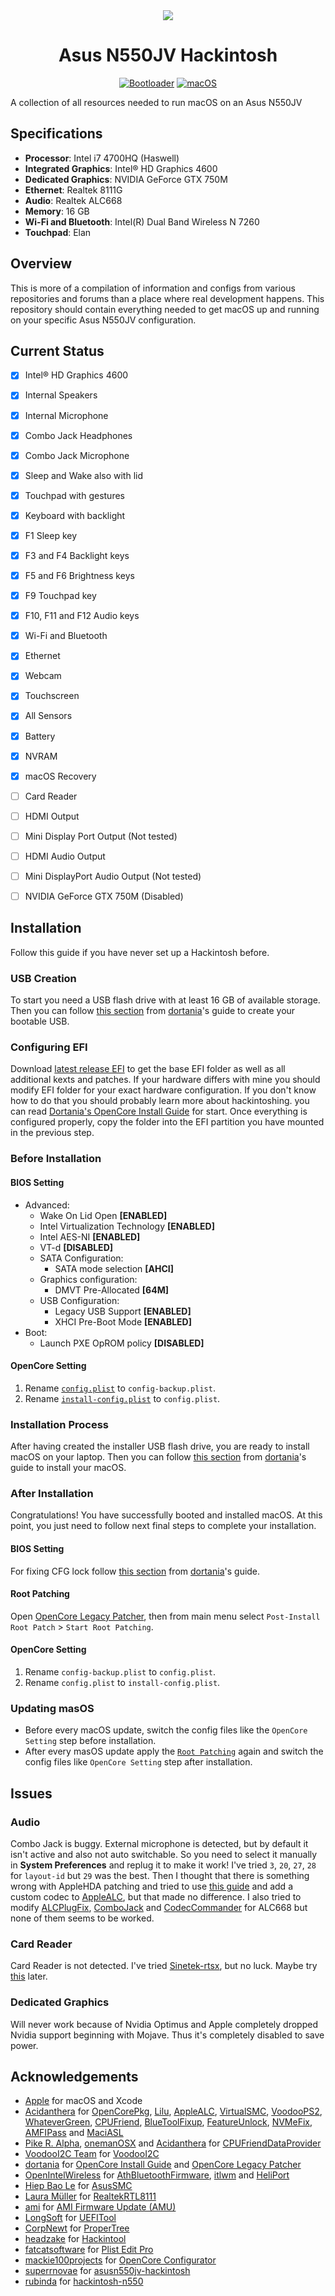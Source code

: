 <div align="center">
<img src="https://github.com/alirezatheh/asus-n550jk-hackintosh/blob/readme-header-data/images/header-image.svg">
<h1>Asus N550JV Hackintosh</h1>

[![Bootloader](https://badgen.net/badge/Bootloader/OpenCore/cyan?icon=terminal)](https://github.com/acidanthera/OpenCorePkg)
[![macOS](https://badgen.net/badge/macOS/Ventura/orange?icon=apple)](https://www.apple.com/macos/ventura/)

</div>

A collection of all resources needed to run macOS on an Asus N550JV


## Specifications
- **Processor**: Intel i7 4700HQ (Haswell)
- **Integrated Graphics**: Intel® HD Graphics 4600
- **Dedicated Graphics**: NVIDIA GeForce GTX 750M
- **Ethernet**: Realtek 8111G
- **Audio**: Realtek ALC668
- **Memory**: 16 GB
- **Wi-Fi and Bluetooth**: Intel(R) Dual Band Wireless N 7260
- **Touchpad**: Elan


## Overview
This is more of a compilation of information and configs from various
repositories and forums than a place where real development happens. This
repository should contain everything needed to get macOS up and running on your
specific Asus N550JV configuration.


## Current Status
- [x] Intel® HD Graphics 4600
- [x] Internal Speakers
- [x] Internal Microphone
- [x] Combo Jack Headphones
- [x] Combo Jack Microphone
- [x] Sleep and Wake also with lid
- [x] Touchpad with gestures
- [x] Keyboard with backlight
- [x] F1 Sleep key
- [x] F3 and F4 Backlight keys
- [x] F5 and F6 Brightness keys
- [x] F9 Touchpad key
- [x] F10, F11 and F12 Audio keys
- [x] Wi-Fi and Bluetooth
- [x] Ethernet
- [x] Webcam
- [x] Touchscreen
- [x] All Sensors
- [x] Battery
- [x] NVRAM
- [x] macOS Recovery
- [ ] Card Reader
- [ ] HDMI Output
- [ ] Mini Display Port Output (Not tested)
- [ ] HDMI Audio Output
- [ ] Mini DisplayPort Audio Output (Not tested)
- [ ] NVIDIA GeForce GTX 750M (Disabled)


## Installation
Follow this guide if you have never set up a Hackintosh before.

### USB Creation
To start you need a USB flash drive with at least 16 GB of available storage.
Then you can follow
[this section](https://dortania.github.io/OpenCore-Install-Guide/installer-guide/)
from [dortania](https://github.com/dortania)'s guide to create your bootable
USB.

### Configuring EFI
Download
[latest release EFI](https://github.com/evgeniy-harchenko/asus-n550jv-hackintosh/releases/latest)
to get the base EFI folder as well as all additional kexts and patches. If your
hardware differs with mine you should modify EFI folder for your exact hardware
configuration. If you don't know how to do that you should probably learn more
about hackintoshing. you can read
[Dortania's OpenCore Install Guide](https://dortania.github.io/OpenCore-Install-Guide/)
for start. Once everything is configured properly, copy the folder into the EFI
partition you have mounted in the previous step.

### Before Installation
#### BIOS Setting
- Advanced:
	- Wake On Lid Open **[ENABLED]**
	- Intel Virtualization Technology **[ENABLED]**
	- Intel AES-NI **[ENABLED]**
	- VT-d **[DISABLED]**
	- SATA Configuration:
		- SATA mode selection **[AHCI]**
	- Graphics configuration:
		- DMVT Pre-Allocated **[64M]**
	- USB Configuration:
		- Legacy USB Support **[ENABLED]**
		- XHCI Pre-Boot Mode **[ENABLED]**
- Boot:
	- Launch PXE OpROM policy **[DISABLED]**

#### OpenCore Setting
1. Rename
   [`config.plist`](https://github.com/evgeniy-harchenko/asus-n550jv-hackintosh/blob/main/EFI/OC/config.plist)
   to `config-backup.plist`.
2. Rename
   [`install-config.plist`](https://github.com/evgeniy-harchenko/asus-n550jv-hackintosh/blob/main/EFI/OC/install-config.plist)
   to `config.plist`.

### Installation Process
After having created the installer USB flash drive, you are ready to install
macOS on your laptop. Then you can follow
[this section](https://dortania.github.io/OpenCore-Install-Guide/installation/installation-process.html)
from [dortania](https://github.com/dortania)'s guide to install your macOS.

### After Installation
Congratulations! You have successfully booted and installed macOS. At this
point, you just need to follow next final steps to complete your installation.

#### BIOS Setting
For fixing CFG lock follow
[this section](https://dortania.github.io/OpenCore-Post-Install/misc/msr-lock.html)
from [dortania](https://github.com/dortania)'s guide.

#### Root Patching
Open
[OpenCore Legacy Patcher](https://github.com/dortania/OpenCore-Legacy-Patcher]),
then from main menu select `Post-Install Root Patch` > `Start Root Patching`.

#### OpenCore Setting
1. Rename `config-backup.plist` to `config.plist`.
2. Rename `config.plist` to `install-config.plist`.

### Updating masOS
- Before every macOS update, switch the config files like the
  `OpenCore Setting` step before installation.
- After every masOS update apply the [`Root Patching`](#root-patching) again
  and switch the config files like `OpenCore Setting` step after installation.


## Issues
### Audio
Combo Jack is buggy. External microphone is detected, but by default it isn't
active and also not auto switchable. So you need to select it manually in
**System Preferences** and replug it to make it work! I've tried `3`, `20`,
`27`, `28` for `layout-id` but `29` was the best. Then I thought that there is
something wrong with AppleHDA patching and tried to use
[this guide](https://osxlatitude.com/forums/topic/1946-complete-applehda-patching-guide/)
and add a custom codec to [AppleALC](https://github.com/acidanthera/AppleALC),
but that made no difference. I also tried to modify
[ALCPlugFix](https://github.com/Sniki/ALCPlugFix),
[ComboJack](https://github.com/lvs1974/ComboJack) and
[CodecCommander](https://github.com/RehabMan/EAPD-Codec-Commander) for ALC668
but none of them seems to be worked.

### Card Reader
Card Reader is not detected. I've tried
[Sinetek-rtsx](https://github.com/cholonam/Sinetek-rtsx), but no luck. Maybe try
[this](https://www.noobsplanet.com/index.php?threads/fix-internal-external-card-reader-hackintosh-guide.32/)
later.

### Dedicated Graphics
Will never work because of Nvidia Optimus and Apple completely dropped Nvidia
support beginning with Mojave. Thus it's completely disabled to save power.


## Acknowledgements
- [Apple](https://www.apple.com) for macOS and Xcode
- [Acidanthera](https://github.com/acidanthera) for
  [OpenCorePkg](https://github.com/acidanthera/OpenCorePkg),
  [Lilu](https://github.com/acidanthera/Lilu),
  [AppleALC](https://github.com/acidanthera/AppleALC),
  [VirtualSMC](https://github.com/acidanthera/VirtualSMC),
  [VoodooPS2](https://github.com/acidanthera/VoodooPS2),
  [WhateverGreen](https://github.com/acidanthera/WhateverGreen),
  [CPUFriend](https://github.com/acidanthera/CPUFriend),
  [BlueToolFixup](https://github.com/acidanthera/BrcmPatchRAM),
  [FeatureUnlock](https://github.com/acidanthera/FeatureUnlock),
  [NVMeFix](https://github.com/acidanthera/NVMeFix),
  [AMFIPass](https://github.com/dortania/OpenCore-Legacy-Patcher/tree/main/payloads/Kexts/Acidanthera) and
  [MaciASL](https://github.com/acidanthera/MaciASL)
- [Pike R. Alpha](https://github.com/Piker-Alpha),
  [onemanOSX](https://github.com/onemanosx) and
  [Acidanthera](https://github.com/acidanthera) for
  [CPUFriendDataProvider](https://www.olarila.com/topic/5693-guide-ssdt-with-pikes-pm-script-and-use-with-cpufriend/)
- [VoodooI2C Team](https://github.com/VoodooI2C/VoodooI2C/graphs/contributors) for
  [VoodooI2C](https://github.com/VoodooI2C/VoodooI2C)
- [dortania](https://github.com/dortania) for
  [OpenCore Install Guide](https://dortania.github.io/OpenCore-Install-Guide/) and
  [OpenCore Legacy Patcher](https://github.com/dortania/OpenCore-Legacy-Patcher)
- [OpenIntelWireless](https://github.com/OpenIntelWireless) for
  [AthBluetoothFirmware](https://github.com/OpenIntelWireless/IntelBluetoothFirmware),
  [itlwm](https://github.com/OpenIntelWireless/itlwm) and
  [HeliPort](https://github.com/OpenIntelWireless/HeliPort)
- [Hiep Bao Le](https://github.com/hieplpvip) for
  [AsusSMC](https://github.com/hieplpvip/AsusSMC)
- [Laura Müller](https://github.com/Mieze) for
  [RealtekRTL8111](https://github.com/Mieze/RTL8111_driver_for_OS_X)
- [ami](https://www.ami.com) for
  [AMI Firmware Update (AMU)](https://www.ami.com/resources/support-other/)
- [LongSoft](https://github.com/LongSoft) for
  [UEFITool](https://github.com/LongSoft/UEFITool)
- [CorpNewt](https://github.com/corpnewt) for
  [ProperTree](https://github.com/corpnewt/ProperTree)
- [headzake](https://github.com/headkaze) for
  [Hackintool](https://github.com/headkaze/Hackintool)
- [fatcatsoftware](https://www.fatcatsoftware.com) for
  [Plist Edit Pro](https://www.fatcatsoftware.com/plisteditpro/)
- [mackie100projects](https://mackie100projects.altervista.org) for
  [OpenCore Configurator](https://mackie100projects.altervista.org/opencore-configurator/)
- [superrnovae](https://github.com/superrnovae) for
  [asusn550jv-hackintosh](https://github.com/superrnovae/asusn550jv-hackintosh/)
- [rubinda](https://github.com/rubinda) for
  [hackintosh-n550](https://github.com/rubinda/hackintosh-n550/)
